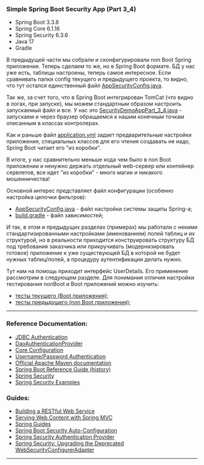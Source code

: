 ### Simple Spring Boot Security App (Part 3_4)

- Spring Boot 3.3.8
- Spring Core 6.1.16
- Spring Security 6.3.6
- Java 17
- Gradle

В предыдущей части мы собрали и сконфигурировали non Boot Spring приложение. Теперь сделаем то же, но в Spring Boot формате.
БД у нас уже есть, таблицы настроены, теперь самое интересное. Если сравнивать папки config текущего и предыдущего проекта,
то видно, что тут остался единственный файл [AppSecurityConfig.java](https://github.com/JcoderPaul/SPRING_SECURITY-Short_Guide/blob/master/Security_part_3_4/src/main/java/me/oldboy/config/AppSecurityConfig.java). 

Так же, за счет того, что в Spring Boot интегрирован TomCat (что видно в логах, при запуске), мы можем стандартным образом 
настроить запускаемый файл и все. У нас это [SecurityDemoAppPart_3_4.java](https://github.com/JcoderPaul/SPRING_SECURITY-Short_Guide/blob/master/Security_part_3_4/src/main/java/me/oldboy/SecurityDemoAppPart_3_4.java) - запускаем и через браузер обращаемся к нашим 
конечным точкам описанным в классах контролерах. 

Как и раньше файл [application.yml](https://github.com/JcoderPaul/SPRING_SECURITY-Short_Guide/blob/master/Security_part_3_4/src/main/resources/application.yml) задает предварительные настройки приложения, специальных классов для его чтения создавать 
не надо, Spring Boot читает его "из коробки". 

В итоге, у нас сравнительно меньше кода чем было в non Boot приложении и ненужно держать отдельный web-сервер или контейнер 
сервлетов, все идет "из коробки" - много магии и никакого мошенничества!

Основной интерес представляет файл конфигурации (особенно настройка цепочки фильтров):
- [AppSecurityConfig.java](https://github.com/JcoderPaul/SPRING_SECURITY-Short_Guide/blob/master/Security_part_3_4/src/main/java/me/oldboy/config/AppSecurityConfig.java) - файл настройки системы защиты Spring-a;
- [build.gradle](https://github.com/JcoderPaul/SPRING_SECURITY-Short_Guide/blob/master/Security_part_3_4/build.gradle) - файл зависимостей;

И так, в этом и предыдущих разделах (примерах) мы работали с некими стандартизированными настройками (именованием) полей 
таблиц и их структурой, но в реальности приходится конструировать структуру БД под требования заказчика или прикручивать
(модернизировать готовое) приложение к уже существующей БД в которой не будет нужных таблиц/полей, а процедуру аутентификации
делать нужно. 

Тут нам на помощь приходит интерфейс UserDetails. Его применение рассмотрим в следующем разделе.
Для понимания отличия настройки тестирования nonBoot и Boot приложений можно изучить:
- [тесты текущего (Boot приложения)](https://github.com/JcoderPaul/SPRING_SECURITY-Short_Guide/tree/master/Security_part_3_4/src/test);
- [тесты предыдущего (non Boot приложения)](https://github.com/JcoderPaul/SPRING_SECURITY-Short_Guide/tree/master/Security_part_3_3/src/test);
________________________________________________________________________________________________________________________
### Reference Documentation:

* [JDBC Authentication](https://docs.spring.io/spring-security/reference/servlet/authentication/passwords/jdbc.html#servlet-authentication-jdbc-datasource)
* [DaoAuthenticationProvider](https://docs.spring.io/spring-security/reference/servlet/authentication/passwords/dao-authentication-provider.html)
* [Core Configuration](https://docs.spring.io/spring-security/reference/servlet/oauth2/login/core.html)
* [Username/Password Authentication](https://docs.spring.io/spring-security/reference/servlet/authentication/passwords/index.html#publish-authentication-manager-bean)
* [Official Apache Maven documentation](https://maven.apache.org/guides/index.html)
* [Spring Boot Reference Guide (history)](https://docs.spring.io/spring-boot/docs/)
* [Spring Security](https://spring.io/projects/spring-security)
* [Spring Security Examples](https://spring.io/projects/spring-security#samples)

### Guides:

* [Building a RESTful Web Service](https://spring.io/guides/gs/rest-service/)
* [Serving Web Content with Spring MVC](https://spring.io/guides/gs/serving-web-content/)
* [Spring Guides](https://spring.io/guides)
* [Spring Boot Security Auto-Configuration](https://www.baeldung.com/spring-boot-security-autoconfiguration)
* [Spring Security Authentication Provider](https://www.baeldung.com/spring-security-authentication-provider)
* [Spring Security: Upgrading the Deprecated WebSecurityConfigurerAdapter](https://www.baeldung.com/spring-deprecated-websecurityconfigureradapter)
________________________________________________________________________________________________________________________